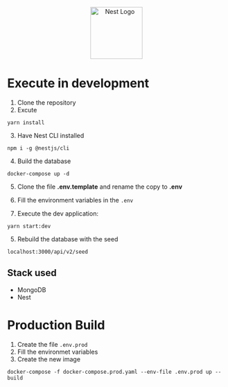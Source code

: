 <p align="center">
  <a href="http://nestjs.com/" target="blank"><img src="https://nestjs.com/img/logo-small.svg" width="120" alt="Nest Logo" /></a>
</p>

# Execute in development

1. Clone the repository
2. Excute
```
yarn install
```
3. Have Nest CLI installed
```
npm i -g @nestjs/cli
```

4. Build the database
```
docker-compose up -d
```

5. Clone the file __.env.template__ and rename the copy to __.env__

6. Fill the environment variables in the ```.env```

7. Execute the dev application:
```
yarn start:dev
```

5. Rebuild the database with the seed
```
localhost:3000/api/v2/seed
```

## Stack used
* MongoDB
* Nest

# Production Build
1. Create the file ```.env.prod```
2. Fill the environmet variables
3. Create the new image
```
docker-compose -f docker-compose.prod.yaml --env-file .env.prod up --build
```